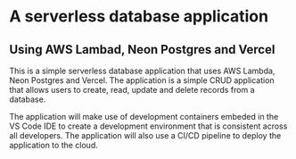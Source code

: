 # A serverless database application

## Using AWS Lambad, Neon Postgres and Vercel

This is a simple serverless database application that uses AWS Lambda, Neon Postgres and Vercel. The application is a simple CRUD application that allows users to create, read, update and delete records from a database.

The application will make use of development containers embeded in the VS Code IDE to create a development environment that is consistent across all developers. The application will also use a CI/CD pipeline to deploy the application to the cloud.
